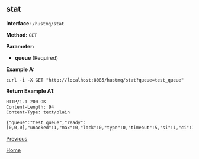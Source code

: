 ## stat ##

**Interface:** `/hustmq/stat`

**Method:** `GET`

**Parameter:**  

*  **queue** (Required)   

**Example A:**

    curl -i -X GET "http://localhost:8085/hustmq/stat?queue=test_queue"

**Return Example A1:**

	HTTP/1.1 200 OK
	Content-Length: 94
	Content-Type: text/plain

	{"queue":"test_queue","ready":[0,0,0],"unacked":1,"max":0,"lock":0,"type":0,"timeout":5,"si":1,"ci":1,"tm":1458812893}

[Previous](../hustmq.md)

[Home](../../index.md)